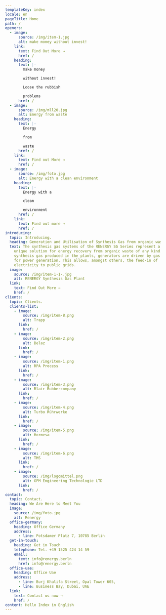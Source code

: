 ```yaml
---
templateKey: index
locale: en
pageTitle: Home
path: /
openers:
  - image:
      source: /img/item-1.jpg
      alt: make money without invest!
    link:
      text: Find Out More →
      href: /
    heading:
      text: |-
        make money 

        without invest!

        Loose the rubbish 

        problems
      href: /
  - image:
      source: /img/mll20.jpg
      alt: Energy from waste
    heading:
      text: |-
        Energy

        from

        waste
      href: /
    link:
      text: Find out More →
      href: /
  - image:
      source: /img/foto.jpg
      alt: Energy with a clean environment
    heading:
      text: |-
        Energy with a 

        clean

        environment
      href: /
    link:
      text: Find out more →
      href: /
introducing:
  topic: Introducing.
  heading: Generation and Utilisation of Synthesis Gas from organic waste
  text: The synthesis gas systems of the RENERGY SG Series represent a world-wide
    unique solution for energy recovery from organic waste of any kind. With the
    synthesis gas produced in the plants, generators are driven by gas engines
    for power generation. This allows, amongst others, the feed-in of
    electricity to public grids.
  image:
    source: /img/item-1-1-.jpg
    alt: RENERGY Synthesis Gas Plant
  link:
    text: Find Out More →
    href: /
clients:
  topic: Clients.
  clients-list:
    - image:
        source: /img/item-8.png
        alt: Trapp
      link:
        href: /
    - image:
        source: /img/item-2.png
        alt: Belaz
      link:
        href: /
    - image:
        source: /img/item-1.png
        alt: RPA Process
      link:
        href: /
    - image:
        source: /img/item-3.png
        alt: Blair Rubbercompany
      link:
        href: /
    - image:
        source: /img/item-4.png
        alt: Turbo Rührwerke
      link:
        href: /
    - image:
        source: /img/item-5.png
        alt: Hormesa
      link:
        href: /
    - image:
        source: /img/item-6.png
        alt: TMS
      link:
        href: /
    - image:
        source: /img/logomittel.png
        alt: GPM Engineering Technologie LTD
      link:
        href: /
contact:
  topic: Contact.
  heading: We Are Here to Meet You
  image:
    source: /img/foto.jpg
    alt: Renergy
  office-germany:
    heading: Office Germany
    address:
      - line: Potsdamer Platz 7, 10785 Berlin
  get-in-touch:
    heading: Get in Touch
    telephone: Tel. +49 1525 424 14 59
    email:
      text: info@renergy.berln
      href: info@renergy.berln
  office-uae:
    heading: Office Uae
    address:
      - line: Burj Khalifa Street, Opal Tower 605,
      - line: Business Bay, Dubai, UAE
  link:
    text: Contact us now →
    href: /
content: Hello Index in English
---
```

